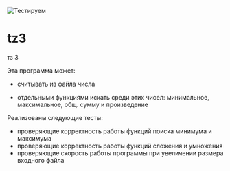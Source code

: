 ![Тестируем](https://github.com/martyfibghtov/tz3/actions/workflows/python-app.yml/badge.svg)

# tz3
тз 3

Эта программа может:
* считывать из файла числа
  
* отдельными функциями искать среди этих чисел: минимальное, максимальное, общ. сумму и произведение

Реализованы следующие тесты: 
* проверяющие корректность работы функций поиска минимума и максимума
* проверяющие корректность работы функций сложения и умножения
* проверяющие скорость работы программы при увеличении размера входного файла